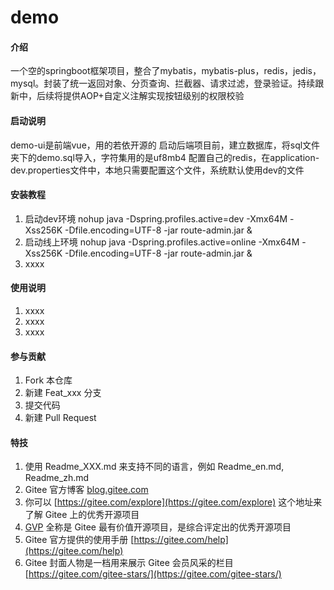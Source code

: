# demo

#### 介绍
一个空的springboot框架项目，整合了mybatis，mybatis-plus，redis，jedis，mysql。封装了统一返回对象、分页查询、拦截器、请求过滤，登录验证。持续跟新中，后续将提供AOP+自定义注解实现按钮级别的权限校验

#### 启动说明
demo-ui是前端vue，用的若依开源的
启动后端项目前，建立数据库，将sql文件夹下的demo.sql导入，字符集用的是uf8mb4
配置自己的redis，在application-dev.properties文件中，本地只需要配置这个文件，系统默认使用dev的文件



#### 安装教程

1. 启动dev环境 
   nohup java -Dspring.profiles.active=dev -Xmx64M -Xss256K -Dfile.encoding=UTF-8 -jar route-admin.jar &
2. 启动线上环境
   nohup java -Dspring.profiles.active=online -Xmx64M -Xss256K -Dfile.encoding=UTF-8 -jar route-admin.jar &
3. xxxx


#### 使用说明

1.  xxxx
2.  xxxx
3.  xxxx

#### 参与贡献

1.  Fork 本仓库
2.  新建 Feat_xxx 分支
3.  提交代码
4.  新建 Pull Request


#### 特技

1.  使用 Readme\_XXX.md 来支持不同的语言，例如 Readme\_en.md, Readme\_zh.md
2.  Gitee 官方博客 [blog.gitee.com](https://blog.gitee.com)
3.  你可以 [https://gitee.com/explore](https://gitee.com/explore) 这个地址来了解 Gitee 上的优秀开源项目
4.  [GVP](https://gitee.com/gvp) 全称是 Gitee 最有价值开源项目，是综合评定出的优秀开源项目
5.  Gitee 官方提供的使用手册 [https://gitee.com/help](https://gitee.com/help)
6.  Gitee 封面人物是一档用来展示 Gitee 会员风采的栏目 [https://gitee.com/gitee-stars/](https://gitee.com/gitee-stars/)
